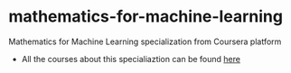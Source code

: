 # mathematics-for-machine-learning
Mathematics for Machine Learning specialization from Coursera platform

- All the courses about this specialiaztion can be found [here](https://www.coursera.org/specializations/mathematics-machine-learning)